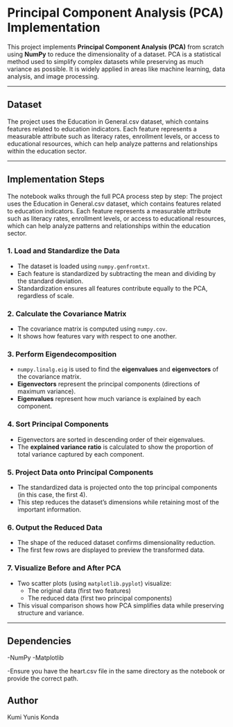 # Principal Component Analysis (PCA) Implementation

This project implements **Principal Component Analysis (PCA)** from scratch using **NumPy** to reduce the dimensionality of a dataset. PCA is a statistical method used to simplify complex datasets while preserving as much variance as possible. It is widely applied in areas like machine learning, data analysis, and image processing.

---

## Dataset
The project uses the Education in General.csv dataset, which contains features related to education indicators.
Each feature represents a measurable attribute such as literacy rates, enrollment levels, or access to educational resources, which can help analyze patterns and relationships within the education sector.

---

## Implementation Steps

The notebook walks through the full PCA process step by step: The project uses the Education in General.csv dataset, which contains features related to education indicators.
Each feature represents a measurable attribute such as literacy rates, enrollment levels, or access to educational resources, which can help analyze patterns and relationships within the education sector.

### 1. Load and Standardize the Data
- The dataset is loaded using `numpy.genfromtxt`.
- Each feature is standardized by subtracting the mean and dividing by the standard deviation.
- Standardization ensures all features contribute equally to the PCA, regardless of scale.

### 2. Calculate the Covariance Matrix
- The covariance matrix is computed using `numpy.cov`.
- It shows how features vary with respect to one another.

### 3. Perform Eigendecomposition
- `numpy.linalg.eig` is used to find the **eigenvalues** and **eigenvectors** of the covariance matrix.
- **Eigenvectors** represent the principal components (directions of maximum variance).
- **Eigenvalues** represent how much variance is explained by each component.

### 4. Sort Principal Components
- Eigenvectors are sorted in descending order of their eigenvalues.
- The **explained variance ratio** is calculated to show the proportion of total variance captured by each component.

### 5. Project Data onto Principal Components
- The standardized data is projected onto the top principal components (in this case, the first 4).
- This step reduces the dataset’s dimensions while retaining most of the important information.

### 6. Output the Reduced Data
- The shape of the reduced dataset confirms dimensionality reduction.
- The first few rows are displayed to preview the transformed data.

### 7. Visualize Before and After PCA
- Two scatter plots (using `matplotlib.pyplot`) visualize:
  - The original data (first two features)
  - The reduced data (first two principal components)
- This visual comparison shows how PCA simplifies data while preserving structure and variance.

---


## Dependencies

-NumPy 
-Matplotlib

-Ensure you have the heart.csv file in the same directory as the notebook or provide the correct path.

## Author
Kumi Yunis Konda
